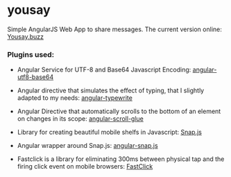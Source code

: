 # yousay
Simple AngularJS Web App to share messages. The current version online: [Yousay.buzz](http://yousay.buzz/)

### Plugins used:
- Angular Service for UTF-8 and Base64 Javascript Encoding: [angular-utf8-base64](https://github.com/stranger82/angular-utf8-base64)

- Angular directive that simulates the effect of typing, that I slightly adapted to my needs: [angular-typewrite](https://github.com/antoniocapelo/angular-typewrite)

- Angular Directive that automatically scrolls to the bottom of an element on changes in its scope: [angular-scroll-glue](https://github.com/Luegg/angularjs-scroll-glue)

- Library for creating beautiful mobile shelfs in Javascript: [Snap.js](https://github.com/jakiestfu/Snap.js/)

- Angular wrapper around Snap.js: [angular-snap.js](https://github.com/jtrussell/angular-snap.js)

- Fastclick is a library for eliminating 300ms between physical tap and the firing click event on mobile browsers: [FastClick](https://github.com/ftlabs/fastclick)
